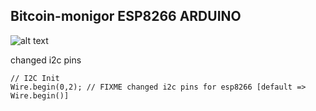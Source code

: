 ## Bitcoin-monigor ESP8266 ARDUINO

![alt text](screenshot/bitcoin-monitor.gif "Bitcoin-monitor")

changed i2c pins

```arduino
// I2C Init
Wire.begin(0,2); // FIXME changed i2c pins for esp8266 [default => Wire.begin()]
```
